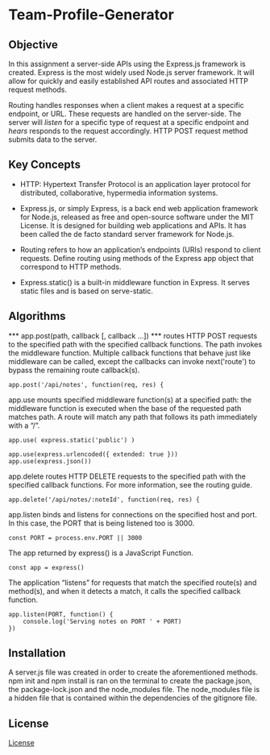 # Team-Profile-Generator

## Objective
In this assignment a server-side APIs using the Express.js framework is created. Express is the most widely used Node.js server framework. It will allow for quickly and easily established API routes and associated HTTP request methods.

Routing handles responses when a client makes a request at a specific endpoint, or URL. These requests are handled on the server-side. The server will _listen_ for a specific type of request at a specific endpoint and  _hears_ responds to the request accordingly. HTTP POST request method submits data to the server.

## Key Concepts

* HTTP: Hypertext Transfer Protocol is an application layer protocol for distributed, collaborative, hypermedia information systems.

* Express.js, or simply Express, is a back end web application framework for Node.js, released as free and open-source software under the MIT License. It is designed for building web applications and APIs. It has been called the de facto standard server framework for Node.js.

* Routing refers to how an application’s endpoints (URIs) respond to client requests. Define routing using methods of the Express app object that correspond to HTTP methods.

* Express.static() is a built-in middleware function in Express. It serves static files and is based on serve-static.

## Algorithms

*** app.post(path, callback [, callback ...]) *** routes HTTP POST requests to the specified path with the specified callback functions. The path invokes the middleware function. Multiple callback functions that behave just like middleware can be called, except the callbacks can invoke next('route') to bypass the remaining route callback(s).
```
app.post('/api/notes', function(req, res) {
```

app.use mounts specified middleware function(s) at a specified path: the middleware function is executed when the base of the requested path matches path. A route will match any path that follows its path immediately with a “/”.
```
app.use( express.static('public') )

app.use(express.urlencoded({ extended: true }))
app.use(express.json())
```

app.delete routes HTTP DELETE requests to the specified path with the specified callback functions. For more information, see the routing guide.
```
app.delete('/api/notes/:noteId', function(req, res) {
```

app.listen binds and listens for connections on the specified host and port. In this case, the PORT that is being listened too is 3000.
```
const PORT = process.env.PORT || 3000
```
The app returned by express() is a JavaScript Function.
```
const app = express()
```
The application “listens” for requests that match the specified route(s) and method(s), and when it detects a match, it calls the specified callback function.
```
app.listen(PORT, function() {
    console.log('Serving notes on PORT ' + PORT)
})
```

## Installation
A server.js file was created in order to create the aforementioned methods. npm init and npm install is ran on the terminal to create the package.json, the package-lock.json and the node_modules file. The node_modules file is a hidden file that is contained within the dependencies of the gitignore file.

## License
[License](https://choosealicense.com/licenses/mit)